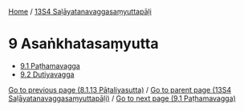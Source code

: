 
[Home](/) / [13S4 Saḷāyatanavaggasaṃyuttapāḷi](../13S4.md)

# 9 Asaṅkhatasaṃyutta

* [9.1 Paṭhamavagga](9/9.1.md)
* [9.2 Dutiyavagga](9/9.2.md)

[Go to previous page (8.1.13 Pāṭaliyasutta)](8/8.1/8.1.13.md) / [Go to parent page (13S4 Saḷāyatanavaggasaṃyuttapāḷi)](0.md) / [Go to next page (9.1 Paṭhamavagga)](9/9.1.md)



